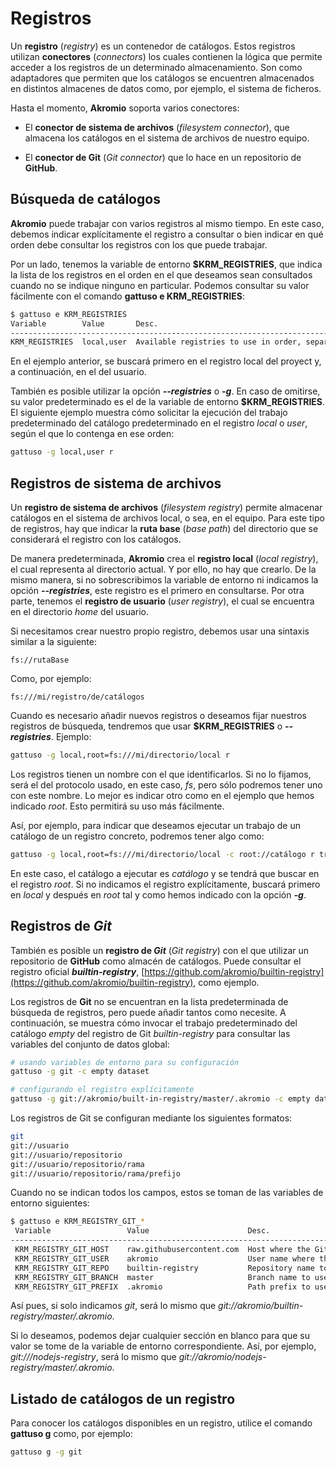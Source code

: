 # Registros

Un **registro** (*registry*) es un contenedor de catálogos.
Estos registros utilizan **conectores** (*connectors*) los cuales contienen la lógica que permite acceder a los registros de un determinado almacenamiento.
Son como adaptadores que permiten que los catálogos se encuentren almacenados en distintos almacenes de datos como, por ejemplo, el sistema de ficheros.

Hasta el momento, **Akromio** soporta varios conectores:

- El **conector de sistema de archivos** (*filesystem connector*), que almacena los catálogos en el sistema de archivos de nuestro equipo.

- El **conector de Git** (*Git connector*) que lo hace en un repositorio de **GitHub**.

## Búsqueda de catálogos

**Akromio** puede trabajar con varios registros al mismo tiempo.
En este caso, debemos indicar explícitamente el registro a consultar o bien indicar en qué orden debe consultar los registros con los que puede trabajar.

Por un lado, tenemos la variable de entorno **$KRM_REGISTRIES**, que indica la lista de los registros en el orden en el que deseamos sean consultados cuando no se indique ninguno en particular.
Podemos consultar su valor fácilmente con el comando **gattuso e KRM_REGISTRIES**:

```bash
$ gattuso e KRM_REGISTRIES
Variable        Value       Desc.
---------------------------------------------------------------------------------------
KRM_REGISTRIES  local,user  Available registries to use in order, separated by commas.
```

En el ejemplo anterior, se buscará primero en el registro local del proyect y, a continuación, en el del usuario.

También es posible utilizar la opción ***--registries*** o ***-g***.
En caso de omitirse, su valor predeterminado es el de la variable de entorno **$KRM_REGISTRIES**.
El siguiente ejemplo muestra cómo solicitar la ejecución del trabajo predeterminado del catálogo predeterminado en el registro *local* o *user*, según el que lo contenga en ese orden:

```bash
gattuso -g local,user r
```

## Registros de sistema de archivos

Un **registro de sistema de archivos** (*filesystem registry*) permite almacenar catálogos en el sistema de archivos local, o sea, en el equipo.
Para este tipo de registros, hay que indicar la **ruta base** (*base path*) del directorio que se considerará el registro con los catálogos.

De manera predeterminada, **Akromio** crea el **registro local** (*local registry*), el cual representa al directorio actual.
Y por ello, no hay que crearlo.
De la mismo manera, si no sobrescribimos la variable de entorno ni indicamos la opción ***--registries***, este registro es el primero en consultarse.
Por otra parte, tenemos el **registro de usuario** (*user registry*), el cual se encuentra en el directorio *home* del usuario.

Si necesitamos crear nuestro propio registro, debemos usar una sintaxis similar a la siguiente:

```
fs://rutaBase
```

Como, por ejemplo:

```
fs:///mi/registro/de/catálogos
```

Cuando es necesario añadir nuevos registros o deseamos fijar nuestros registros de búsqueda, tendremos que usar **$KRM_REGISTRIES** o ***--registries***.
Ejemplo:

```bash
gattuso -g local,root=fs:///mi/directorio/local r
```

Los registros tienen un nombre con el que identificarlos.
Si no lo fijamos, será el del protocolo usado, en este caso, *fs*, pero sólo podremos tener uno con este nombre.
Lo mejor es indicar otro como en el ejemplo que hemos indicado *root*.
Esto permitirá su uso más fácilmente.

Así, por ejemplo, para indicar que deseamos ejecutar un trabajo de un catálogo de un registro concreto, podremos tener algo como:

```bash
gattuso -g local,root=fs:///mi/directorio/local -c root://catálogo r trabajo
```

En este caso, el catálogo a ejecutar es *catálogo* y se tendrá  que buscar en el registro *root*.
Si no indicamos el registro explícitamente, buscará primero en *local* y después en *root* tal y como hemos indicado con la opción ***-g***.

## Registros de *Git*

También es posible un **registro de *Git*** (*Git registry*) con el que utilizar un repositorio de **GitHub** como almacén de catálogos.
Puede consultar el registro oficial ***builtin-registry***, [https://github.com/akromio/builtin-registry](https://github.com/akromio/builtin-registry), como ejemplo.

Los registros de **Git** no se encuentran en la lista predeterminada de búsqueda de registros, pero puede añadir tantos como necesite.
A continuación, se muestra cómo invocar el trabajo predeterminado del catálogo *empty* del registro de Git *builtin-registry* para consultar las variables del conjunto de datos global:

```bash
# usando variables de entorno para su configuración
gattuso -g git -c empty dataset

# configurando el registro explícitamente
gattuso -g git://akromio/built-in-registry/master/.akromio -c empty dataset
```

Los registros de Git se configuran mediante los siguientes formatos:

```bash
git
git://usuario
git://usuario/repositorio
git://usuario/repositorio/rama
git://usuario/repositorio/rama/prefijo
```

Cuando no se indican todos los campos, estos se toman de las variables de entorno siguientes:

```bash
$ gattuso e KRM_REGISTRY_GIT_*
 Variable                 Value                      Desc.
--------------------------------------------------------------------------------------------
 KRM_REGISTRY_GIT_HOST    raw.githubusercontent.com  Host where the Git repository is.                                
 KRM_REGISTRY_GIT_USER    akromio                    User name where the Git repository is.                           
 KRM_REGISTRY_GIT_REPO    builtin-registry           Repository name to use as registry.                              
 KRM_REGISTRY_GIT_BRANCH  master                     Branch name to use.
 KRM_REGISTRY_GIT_PREFIX  .akromio                   Path prefix to use.     
```

Así pues, si solo indicamos *git*, será lo mismo que *git://akromio/builtin-registry/master/.akromio*.

Si lo deseamos, podemos dejar cualquier sección en blanco para que su valor se tome de la variable de entorno correspondiente.
Así, por ejemplo, *git:///nodejs-registry*, será lo mismo que *git://akromio/nodejs-registry/master/.akromio*.

## Listado de catálogos de un registro

Para conocer los catálogos disponibles en un registro, utilice el comando **gattuso g** como, por ejemplo:

```bash
gattuso g -g git
```
